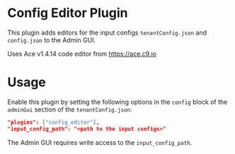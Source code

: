 Config Editor Plugin
====================

This plugin adds editors for the input configs `tenantConfig.json` and `config.json` to the Admin GUI.

Uses Ace v1.4.14 code editor from https://ace.c9.io


Usage
=====

Enable this plugin by setting the following options in the `config` block of the `adminGui` section of the `tenantConfig.json`:

```json
"plugins": ["config_editor"],
"input_config_path": "<path to the input configs>"
```

The Admin GUI requires write access to the `input_config_path`.
